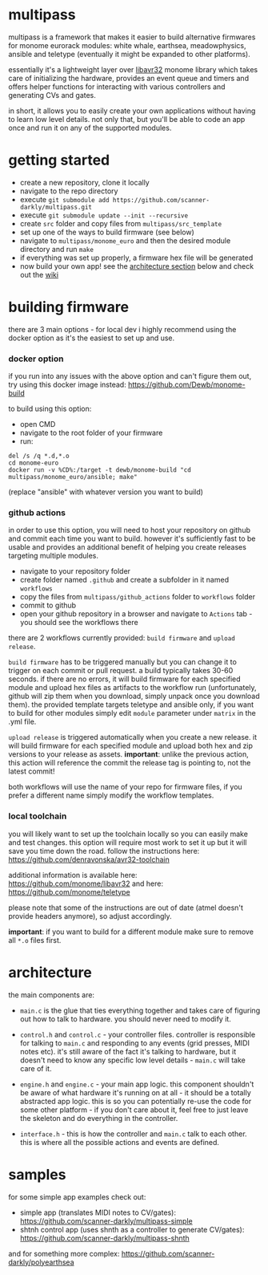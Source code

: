 # multipass

multipass is a framework that makes it easier to build alternative firmwares for monome eurorack modules: white whale, earthsea, meadowphysics, ansible and teletype (eventually it might be expanded to other platforms).

essentially it's a lightweight layer over [libavr32](https://github.com/monome/libavr32) monome library which takes care of initializing the hardware, provides an event queue and timers and offers helper functions for interacting with various controllers and generating CVs and gates.

in short, it allows you to easily create your own applications without having to learn low level details. not only that, but you'll be able to code an app once and run it on any of the supported modules.

# getting started

- create a new repository, clone it locally
- navigate to the repo directory
- execute `git submodule add https://github.com/scanner-darkly/multipass.git`
- execute `git submodule update --init --recursive`
- create `src` folder and copy files from `multipass/src_template`
- set up one of the ways to build firmware (see below)
- navigate to `multipass/monome_euro` and then the desired module directory and run `make`
- if everything was set up properly, a firmware hex file will be generated
- now build your own app! see the [architecture section](#architecture) below and check out the [wiki](https://github.com/scanner-darkly/multipass/wiki)

# building firmware

there are 3 main options - for local dev i highly recommend using the docker option as it's the easiest to set up and use.

### docker option

if you run into any issues with the above option and can't figure them out, try using this docker image instead: https://github.com/Dewb/monome-build

to build using this option:

- open CMD
- navigate to the root folder of your firmware
- run:
```
del /s /q *.d,*.o
cd monome-euro
docker run -v %CD%:/target -t dewb/monome-build "cd multipass/monome_euro/ansible; make"
```
(replace "ansible" with whatever version you want to build)

### github actions

in order to use this option, you will need to host your repository on github and commit each time you want to build. however it's sufficiently fast to be usable and provides an additional benefit of helping you create releases targeting multiple modules.

- navigate to your repository folder
- create folder named `.github` and create a subfolder in it named `workflows`
- copy the files from `multipass/github_actions` folder to `workflows` folder
- commit to github
- open your github repository in a browser and navigate to `Actions` tab - you should see the workflows there

there are 2 workflows currently provided: `build firmware` and `upload release`.

`build firmware` has to be triggered manually but you can change it to trigger on each commit or pull request. a build typically takes 30-60 seconds. if there are no errors, it will build firmware for each specified module and upload hex files as artifacts to the workflow run (unfortunately, github will zip them when you download, simply unpack once you download them). the provided template targets teletype and ansible only, if you want to build for other modules simply edit `module` parameter under `matrix` in the .yml file.

`upload release` is triggered automatically when you create a new release. it will build firmware for each specified module and upload both hex and zip versions to your release as assets. **important**: unlike the previous action, this action will reference the commit the release tag is pointing to, not the latest commit!

both workflows will use the name of your repo for firmware files, if you prefer a different name simply modify the workflow templates.

### local toolchain

you will likely want to set up the toolchain locally so you can easily make and test changes. this option will require most work to set it up but it will save you time down the road. follow the instructions here: https://github.com/denravonska/avr32-toolchain

additional information is available here: https://github.com/monome/libavr32 and here: https://github.com/monome/teletype

please note that some of the instructions are out of date (atmel doesn't provide headers anymore), so adjust accordingly.

**important**: if you want to build for a different module make sure to remove all `*.o` files first.

# architecture

the main components are:
- `main.c` is the glue that ties everything together and takes care of figuring out how to talk to hardware. you should never need to modify it.

- `control.h` and `control.c` - your controller files. controller is responsible for talking to `main.c` and responding to any events (grid presses, MIDI notes etc). it's still aware of the fact it's talking to hardware, but it doesn't need to know any specific low level details - `main.c` will take care of it.

- `engine.h` and `engine.c` - your main app logic. this component shouldn't be aware of what hardware it's running on at all - it should be a totally abstracted app logic. this is so you can potentially re-use the code for some other platform - if you don't care about it, feel free to just leave the skeleton and do everything in the controller.

- `interface.h` - this is how the controller and `main.c` talk to each other. this is where all the possible actions and events are defined.

# samples

for some simple app examples check out:

- simple app (translates MIDI notes to CV/gates): https://github.com/scanner-darkly/multipass-simple
- shtnh control app (uses shnth as a controller to generate CV/gates): https://github.com/scanner-darkly/multipass-shnth

and for something more complex: https://github.com/scanner-darkly/polyearthsea
